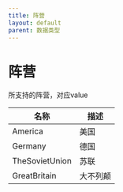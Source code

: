 ```yaml
---
title: 阵营
layout: default
parent: 数据类型
---
```


# 阵营

所支持的阵营，对应value

| 名称             | 描述   |
|----------------|------|
| America        | 美国   |
| Germany        | 德国   |
| TheSovietUnion | 苏联   |
| GreatBritain   | 大不列颠 |
